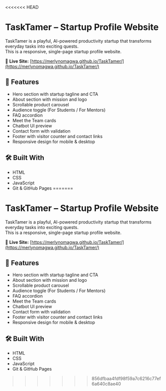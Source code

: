 <<<<<<< HEAD
# TaskTamer – Startup Profile Website

TaskTamer is a playful, AI-powered productivity startup that transforms everyday tasks into exciting quests.  
This is a responsive, single-page startup profile website.

🔗 **Live Site:** [https://merlynomagwa.github.io/TaskTamer/](https://merlynomagwa.github.io/TaskTamer/)

## 🚀 Features
- Hero section with startup tagline and CTA
- About section with mission and logo
- Scrollable product carousel
- Audience toggle (For Students / For Mentors)
- FAQ accordion
- Meet the Team cards
- Chatbot UI preview
- Contact form with validation
- Footer with visitor counter and contact links
- Responsive design for mobile & desktop

## 🛠 Built With
- HTML
- CSS
- JavaScript
- Git & GitHub Pages
=======
# TaskTamer – Startup Profile Website

TaskTamer is a playful, AI-powered productivity startup that transforms everyday tasks into exciting quests.  
This is a responsive, single-page startup profile website.

🔗 **Live Site:** [https://merlynomagwa.github.io/TaskTamer/](https://merlynomagwa.github.io/TaskTamer/)

## 🚀 Features
- Hero section with startup tagline and CTA
- About section with mission and logo
- Scrollable product carousel
- Audience toggle (For Students / For Mentors)
- FAQ accordion
- Meet the Team cards
- Chatbot UI preview
- Contact form with validation
- Footer with visitor counter and contact links
- Responsive design for mobile & desktop

## 🛠 Built With
- HTML
- CSS
- JavaScript
- Git & GitHub Pages
>>>>>>> 856dfbaa4fdf98f59a7c6216c77ef6a640c8ae40
